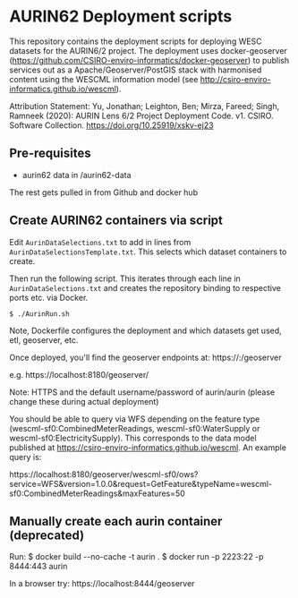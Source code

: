 # AURIN62 Deployment scripts

This repository contains the deployment scripts for deploying WESC datasets for the 
AURIN6/2 project. The deployment uses docker-geoserver (https://github.com/CSIRO-enviro-informatics/docker-geoserver) to publish services out as a Apache/Geoserver/PostGIS stack with harmonised 
content using the WESCML information model (see http://csiro-enviro-informatics.github.io/wescml).

Attribution Statement: Yu, Jonathan; Leighton, Ben; Mirza, Fareed; Singh, Ramneek (2020): AURIN Lens 6/2 Project Deployment Code. v1. CSIRO. Software Collection. https://doi.org/10.25919/xskv-ej23 


## Pre-requisites

* aurin62 data in /aurin62-data

The rest gets pulled in from Github and docker hub


## Create AURIN62 containers via script

Edit `AurinDataSelections.txt` to add in lines from `AurinDataSelectionsTemplate.txt`. 
This selects which dataset containers to create.

Then run the following script. This iterates through each line in `AurinDataSelections.txt`
and creates the repository binding to respective ports etc. via Docker.

```
$ ./AurinRun.sh
```

Note, Dockerfile configures the deployment and which datasets get used, etl, geoserver, etc.

Once deployed, you'll find the geoserver endpoints at:
https://<server name>:<mapped port>/geoserver

e.g. https://localhost:8180/geoserver/

Note: HTTPS and the default username/password of aurin/aurin (please change these during actual deployment)

You should be able to query via WFS depending on the feature type (wescml-sf0:CombinedMeterReadings, wescml-sf0:WaterSupply or wescml-sf0:ElectricitySupply). This corresponds to the data model published at https://csiro-enviro-informatics.github.io/wescml. An example query is:

https://localhost:8180/geoserver/wescml-sf0/ows?service=WFS&version=1.0.0&request=GetFeature&typeName=wescml-sf0:CombinedMeterReadings&maxFeatures=50


## Manually create each aurin container (deprecated)

Run:
$ docker build --no-cache -t aurin .
$ docker run -p 2223:22 -p 8444:443 aurin 

In a browser try:
 https://localhost:8444/geoserver
